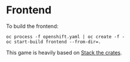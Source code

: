 # Frontend

To build the frontend:

```
oc process -f openshift.yaml | oc create -f -
oc start-build frontend --from-dir=.
```

This game is heavily based on [Stack the crates](https://www.emanueleferonato.com/2017/12/22/play-stack-the-crates-html5-game-my-take-on-tipsy-tower-concept-source-code-available/).
